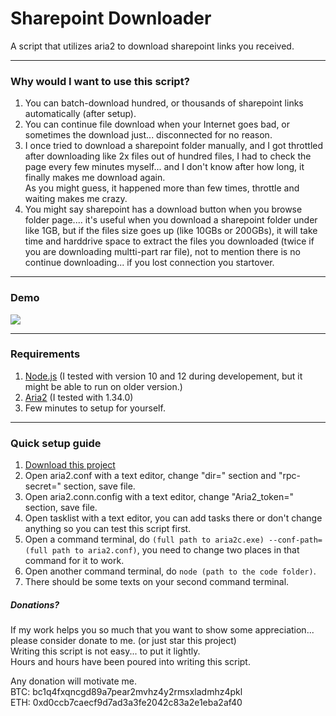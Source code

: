 # Sharepoint Downloader

A script that utilizes aria2 to download sharepoint links you received.

---

### Why would I want to use this script?

1. You can batch-download hundred, or thousands of sharepoint links automatically (after setup).
2. You can continue file download when your Internet goes bad, or sometimes the download just... disconnected for no reason.
3. I once tried to download a sharepoint folder manually, and I got throttled after downloading like 2x files out of hundred files, I had to check the page every few minutes myself... and I don't know after how long, it finally makes me download again.  
   As you might guess, it happened more than few times, throttle and waiting makes me crazy.
4. You might say sharepoint has a download button when you browse folder page.... it's useful when you download a sharepoint folder under like 1GB, but if the files size goes up (like 10GBs or 200GBs), it will take time and harddrive space to extract the files you downloaded (twice if you are downloading multti-part rar file), not to mention there is no continue downloading... if you lost connection you startover.

---

### Demo

![](https://i.imgur.com/IUtATbW.gif)

---

### Requirements
1. [Node.js](https://nodejs.org) (I tested with version 10 and 12 during developement, but it might be able to run on older version.)
2. [Aria2](https://aria2.github.io/) (I tested with 1.34.0)
3. Few minutes to setup for yourself.

---

### Quick setup guide

1. [Download this project](https://github.com/axzxc1236/SharepointDownloader/archive/master.zip)
2. Open aria2.conf with a text editor, change "dir=" section and "rpc-secret=" section, save file.
3. Open aria2.conn.config with a text editor, change "Aria2_token=" section, save file.
4. Open tasklist with a text editor, you can add tasks there or don't change anything so you can test this script first.
5. Open a command terminal, do `(full path to aria2c.exe) --conf-path=(full path to aria2.conf)`, you need to change two places in that command for it to work.
6. Open another command terminal, do `node (path to the code folder)`.
7. There should be some texts on your second command terminal.


##### Donations?

If my work helps you so much that you want to show some appreciation... please consider donate to me.  (or just star this project)  
Writing this script is not easy... to put it lightly.  
Hours and hours have been poured into writing this script.

Any donation will motivate me.  
BTC: bc1q4fxqncgd89a7pear2mvhz4y2rmsxladmhz4pkl  
ETH: 0xd0ccb7caecf9d7ad3a3fe2042c83a2e1eba2af40